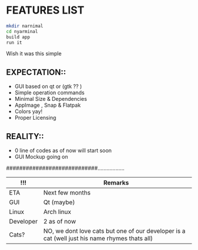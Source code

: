# FEATURES LIST 

```sh
mkdir narnimal
cd nyarminal
build app
run it

```
Wish it was this simple 


## EXPECTATION::

- GUI based on qt or (gtk ?? )
- Simple operation commands
- Minimal Size  & Dependencies
- AppImage , Snap & Flatpak
- Colors yay!
- Proper Licensing




## REALITY:: 
- 0 line of codes as of now will start soon
- GUI Mockup going on



############################..................


 !!! | Remarks |
| ------ | ------ |
| ETA | Next few months |
| GUI | Qt (maybe) |
| Linux | Arch linux |
| Developer | 2 as of now|
| Cats? | NO, we dont love cats but one of our developer is a cat (well just his name rhymes thats all) |

